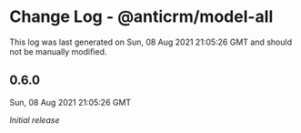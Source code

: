 # Change Log - @anticrm/model-all

This log was last generated on Sun, 08 Aug 2021 21:05:26 GMT and should not be manually modified.

## 0.6.0
Sun, 08 Aug 2021 21:05:26 GMT

_Initial release_


